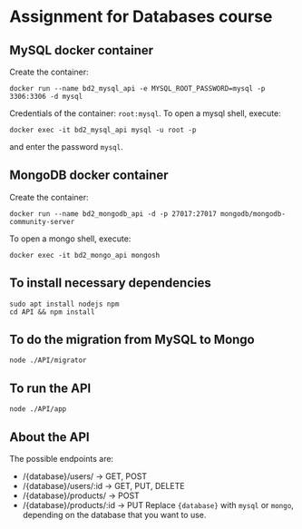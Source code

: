 # Assignment for Databases course

## MySQL docker container
Create the container:
```shell
docker run --name bd2_mysql_api -e MYSQL_ROOT_PASSWORD=mysql -p 3306:3306 -d mysql
```
Credentials of the container: `root:mysql`. To open a mysql shell, execute:
```shell
docker exec -it bd2_mysql_api mysql -u root -p
```
and enter the password `mysql`.

## MongoDB docker container
Create the container:
```shell
docker run --name bd2_mongodb_api -d -p 27017:27017 mongodb/mongodb-community-server
```

To open a mongo shell, execute:
```shell
docker exec -it bd2_mongo_api mongosh
```

## To install necessary dependencies
```shell
sudo apt install nodejs npm
cd API && npm install
```

## To do the migration from MySQL to Mongo
```shell
node ./API/migrator
```

## To run the API
```shell
node ./API/app
```

## About the API
The possible endpoints are:
- /{database}/users/ -> GET, POST
- /{database}/users/:id -> GET, PUT, DELETE
- /{database}/products/ -> POST
- /{database}/products/:id -> PUT
Replace `{database}` with `mysql` or `mongo`, depending on the database that you want to use.
